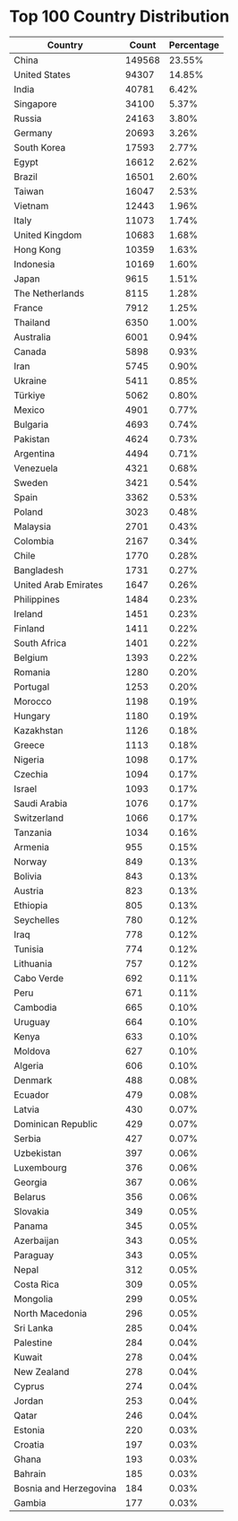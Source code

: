 # Top 100 Country Distribution
| Country | Count | Percentage |
|----|----|----|
| China | 149568 | 23.55% |
| United States | 94307 | 14.85% |
| India | 40781 | 6.42% |
| Singapore | 34100 | 5.37% |
| Russia | 24163 | 3.80% |
| Germany | 20693 | 3.26% |
| South Korea | 17593 | 2.77% |
| Egypt | 16612 | 2.62% |
| Brazil | 16501 | 2.60% |
| Taiwan | 16047 | 2.53% |
| Vietnam | 12443 | 1.96% |
| Italy | 11073 | 1.74% |
| United Kingdom | 10683 | 1.68% |
| Hong Kong | 10359 | 1.63% |
| Indonesia | 10169 | 1.60% |
| Japan | 9615 | 1.51% |
| The Netherlands | 8115 | 1.28% |
| France | 7912 | 1.25% |
| Thailand | 6350 | 1.00% |
| Australia | 6001 | 0.94% |
| Canada | 5898 | 0.93% |
| Iran | 5745 | 0.90% |
| Ukraine | 5411 | 0.85% |
| Türkiye | 5062 | 0.80% |
| Mexico | 4901 | 0.77% |
| Bulgaria | 4693 | 0.74% |
| Pakistan | 4624 | 0.73% |
| Argentina | 4494 | 0.71% |
| Venezuela | 4321 | 0.68% |
| Sweden | 3421 | 0.54% |
| Spain | 3362 | 0.53% |
| Poland | 3023 | 0.48% |
| Malaysia | 2701 | 0.43% |
| Colombia | 2167 | 0.34% |
| Chile | 1770 | 0.28% |
| Bangladesh | 1731 | 0.27% |
| United Arab Emirates | 1647 | 0.26% |
| Philippines | 1484 | 0.23% |
| Ireland | 1451 | 0.23% |
| Finland | 1411 | 0.22% |
| South Africa | 1401 | 0.22% |
| Belgium | 1393 | 0.22% |
| Romania | 1280 | 0.20% |
| Portugal | 1253 | 0.20% |
| Morocco | 1198 | 0.19% |
| Hungary | 1180 | 0.19% |
| Kazakhstan | 1126 | 0.18% |
| Greece | 1113 | 0.18% |
| Nigeria | 1098 | 0.17% |
| Czechia | 1094 | 0.17% |
| Israel | 1093 | 0.17% |
| Saudi Arabia | 1076 | 0.17% |
| Switzerland | 1066 | 0.17% |
| Tanzania | 1034 | 0.16% |
| Armenia | 955 | 0.15% |
| Norway | 849 | 0.13% |
| Bolivia | 843 | 0.13% |
| Austria | 823 | 0.13% |
| Ethiopia | 805 | 0.13% |
| Seychelles | 780 | 0.12% |
| Iraq | 778 | 0.12% |
| Tunisia | 774 | 0.12% |
| Lithuania | 757 | 0.12% |
| Cabo Verde | 692 | 0.11% |
| Peru | 671 | 0.11% |
| Cambodia | 665 | 0.10% |
| Uruguay | 664 | 0.10% |
| Kenya | 633 | 0.10% |
| Moldova | 627 | 0.10% |
| Algeria | 606 | 0.10% |
| Denmark | 488 | 0.08% |
| Ecuador | 479 | 0.08% |
| Latvia | 430 | 0.07% |
| Dominican Republic | 429 | 0.07% |
| Serbia | 427 | 0.07% |
| Uzbekistan | 397 | 0.06% |
| Luxembourg | 376 | 0.06% |
| Georgia | 367 | 0.06% |
| Belarus | 356 | 0.06% |
| Slovakia | 349 | 0.05% |
| Panama | 345 | 0.05% |
| Azerbaijan | 343 | 0.05% |
| Paraguay | 343 | 0.05% |
| Nepal | 312 | 0.05% |
| Costa Rica | 309 | 0.05% |
| Mongolia | 299 | 0.05% |
| North Macedonia | 296 | 0.05% |
| Sri Lanka | 285 | 0.04% |
| Palestine | 284 | 0.04% |
| Kuwait | 278 | 0.04% |
| New Zealand | 278 | 0.04% |
| Cyprus | 274 | 0.04% |
| Jordan | 253 | 0.04% |
| Qatar | 246 | 0.04% |
| Estonia | 220 | 0.03% |
| Croatia | 197 | 0.03% |
| Ghana | 193 | 0.03% |
| Bahrain | 185 | 0.03% |
| Bosnia and Herzegovina | 184 | 0.03% |
| Gambia | 177 | 0.03% |
